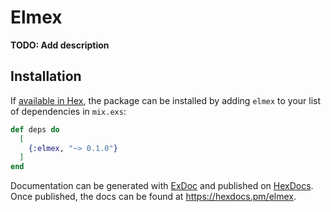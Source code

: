 # Elmex

**TODO: Add description**

## Installation

If [available in Hex](https://hex.pm/docs/publish), the package can be installed
by adding `elmex` to your list of dependencies in `mix.exs`:

```elixir
def deps do
  [
    {:elmex, "~> 0.1.0"}
  ]
end
```

Documentation can be generated with [ExDoc](https://github.com/elixir-lang/ex_doc)
and published on [HexDocs](https://hexdocs.pm). Once published, the docs can
be found at <https://hexdocs.pm/elmex>.

